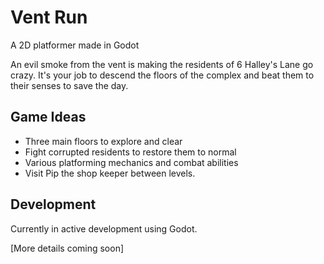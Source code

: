 # Vent Run

A 2D platformer made in Godot

An evil smoke from the vent is making the residents of 6 Halley's Lane go crazy. It's your job to descend the floors of the complex and beat them to their senses to save the day.

## Game Ideas
- Three main floors to explore and clear
- Fight corrupted residents to restore them to normal
- Various platforming mechanics and combat abilities
- Visit Pip the shop keeper between levels.

## Development
Currently in active development using Godot.

[More details coming soon] 
